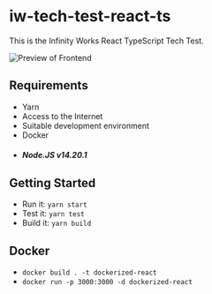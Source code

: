 # iw-tech-test-react-ts

This is the Infinity Works React TypeScript Tech Test.

![Preview of Frontend](preview.png)

## Requirements

- Yarn
- Access to the Internet
- Suitable development environment
- Docker
- ##### Node.JS v14.20.1

## Getting Started

- Run it: `yarn start`
- Test it: `yarn test`
- Build it: `yarn build`

## Docker
- `docker build . -t dockerized-react`
- `docker run -p 3000:3000 -d dockerized-react`